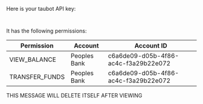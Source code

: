 Here is your taubot API key:

```


```

It has the following permissions:

| Permission     | Account      | Account ID                           |
|----------------|--------------|--------------------------------------|
| VIEW_BALANCE   | Peoples Bank | c6a6de09-d05b-4f86-ac4c-f3a29b22e072 |
| TRANSFER_FUNDS | Peoples Bank | c6a6de09-d05b-4f86-ac4c-f3a29b22e072 |

THIS MESSAGE WILL DELETE ITSELF AFTER VIEWING